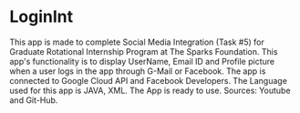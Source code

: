 # LoginInt

This app is made to complete Social Media Integration (Task #5) for Graduate Rotational Internship Program at The Sparks Foundation. This app's functionality is to display UserName, Email ID and Profile picture when a user logs in the app through G-Mail or Facebook. The app is connected to Google Cloud API and Facebook Developers. The Language used for this app is JAVA, XML. The App is ready to use.
Sources: Youtube and Git-Hub.
